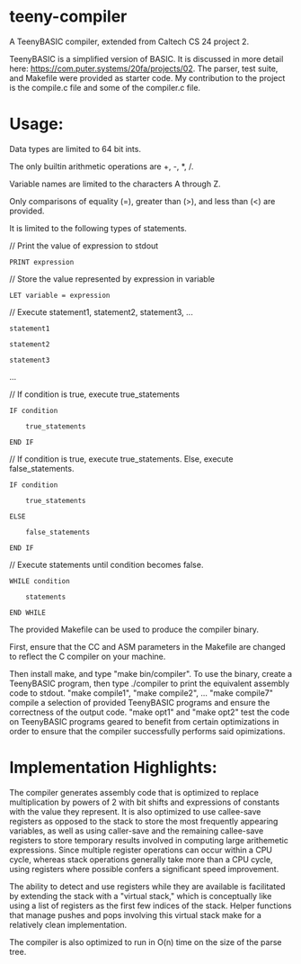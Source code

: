 # teeny-compiler
A TeenyBASIC compiler, extended from Caltech CS 24 project 2.

TeenyBASIC is a simplified version of BASIC. It is discussed in more detail here: https://com.puter.systems/20fa/projects/02. 
The parser, test suite, and Makefile were provided as starter code. My contribution to the project is the compile.c file and some of the compiler.c file.

# Usage:

Data types are limited to 64 bit ints.

The only builtin arithmetic operations are +, -, *, /.

Variable names are limited to the characters A through Z.

Only comparisons of equality (=), greater than (>), and less than (<) are provided.

It is limited to the following types of statements.

// Print the value of expression to stdout

	PRINT expression

// Store the value represented by expression in variable

	LET variable = expression

// Execute statement1, statement2, statement3, ...

	statement1

	statement2

	statement3

...

// If condition is true, execute true_statements

	IF condition

		true_statements
  
	END IF

// If condition is true, execute true_statements. Else, execute false_statements.

	IF condition

		true_statements
  
	ELSE

		false_statements
  
	END IF

// Execute statements until condition becomes false.

	WHILE condition

		statements
  
	END WHILE

The provided Makefile can be used to produce the compiler binary. 

First, ensure that the CC and ASM parameters in the Makefile are changed to reflect the C compiler on your machine.

Then install make, and type "make bin/compiler". To use the binary, create a TeenyBASIC program, then type ./compiler <path to program> to print the equivalent assembly code to stdout. "make compile1", "make compile2", ... "make compile7" compile a selection of provided TeenyBASIC programs and ensure the correctness of the output code. "make opt1" and "make opt2" test the code on TeenyBASIC programs geared to benefit from certain optimizations in order to ensure that the compiler successfully performs said opimizations.

# Implementation Highlights:

The compiler generates assembly code that is optimized to replace multiplication by powers of 2 with bit shifts and expressions of constants with the value they represent. It is also optimized to use callee-save registers as opposed to the stack to store the most frequently appearing variables, as well as using caller-save and the remaining callee-save registers to store temporary results involved in computing large arithemetic expressions. Since multiple register operations can occur within a CPU cycle, whereas stack operations generally take more than a CPU cycle, using registers where possible confers a significant speed improvement.

The ability to detect and use registers while they are available is facilitated by extending the stack with a "virtual stack," which is conceptually like using a list of registers as the first few indices of the stack. Helper functions that manage pushes and pops involving this virtual stack make for a relatively clean implementation.

The compiler is also optimized to run in O(n) time on the size of the parse tree.
